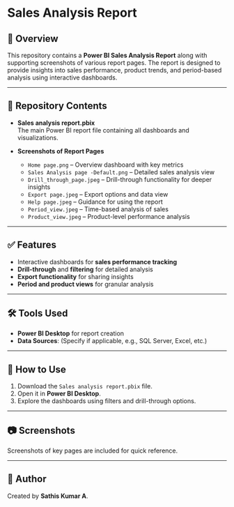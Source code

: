 # Sales Analysis Report

## 📌 Overview
This repository contains a **Power BI Sales Analysis Report** along with supporting screenshots of various report pages. The report is designed to provide insights into sales performance, product trends, and period-based analysis using interactive dashboards.

---

## 📂 Repository Contents
- **Sales analysis report.pbix**  
  The main Power BI report file containing all dashboards and visualizations.

- **Screenshots of Report Pages**  
  - `Home page.png` – Overview dashboard with key metrics  
  - `Sales Analysis page -Default.png` – Detailed sales analysis view  
  - `Drill_through_page.jpeg` – Drill-through functionality for deeper insights  
  - `Export page.jpeg` – Export options and data view  
  - `Help page.jpeg` – Guidance for using the report  
  - `Period_view.jpeg` – Time-based analysis of sales  
  - `Product_view.jpeg` – Product-level performance analysis  

---

## ✅ Features
- Interactive dashboards for **sales performance tracking**
- **Drill-through** and **filtering** for detailed analysis
- **Export functionality** for sharing insights
- **Period and product views** for granular analysis

---

## 🛠 Tools Used
- **Power BI Desktop** for report creation
- **Data Sources**: (Specify if applicable, e.g., SQL Server, Excel, etc.)

---

## 🚀 How to Use
1. Download the `Sales analysis report.pbix` file.
2. Open it in **Power BI Desktop**.
3. Explore the dashboards using filters and drill-through options.

---

## 📷 Screenshots
Screenshots of key pages are included for quick reference.

---

## 📌 Author
Created by **Sathis Kumar A**.
